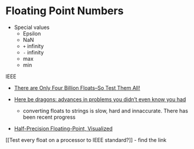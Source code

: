 Floating Point Numbers
======================

* Special values
    * Epsilon
    * NaN
    * `+` infinity
    * `-` infinity
    * max
    * min

IEEE

* [There are Only Four Billion Floats–So Test Them All!](https://randomascii.wordpress.com/2014/01/27/theres-only-four-billion-floatsso-test-them-all/)

* [Here be dragons: advances in problems you didn’t even know you had](http://www.serpentine.com/blog/2011/06/29/here-be-dragons-advances-in-problems-you-didnt-even-know-you-had/)
    * converting floats to strings is slow, hard and innaccurate. There has been recent progress
    
* [Half-Precision Floating-Point, Visualized](https://observablehq.com/@rreusser/half-precision-floating-point-visualized)

[[Test every float on a processor to IEEE standard?]] - find the link